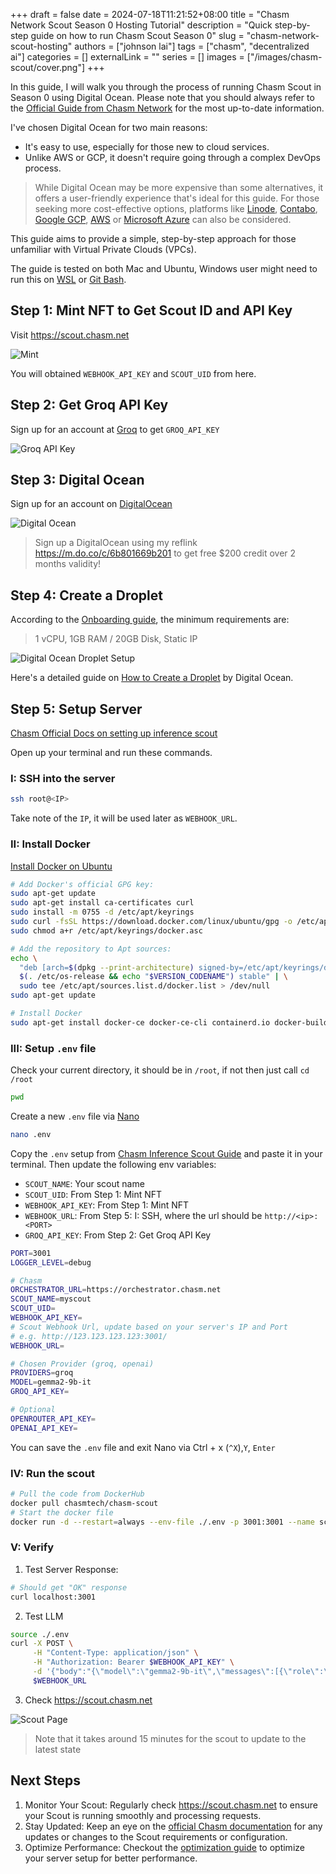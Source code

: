 +++ 
draft = false
date = 2024-07-18T11:21:52+08:00
title = "Chasm Network Scout Season 0 Hosting Tutorial"
description = "Quick step-by-step guide on how to run Chasm Scout Season 0"
slug = "chasm-network-scout-hosting"
authors = ["johnson lai"]
tags = ["chasm", "decentralized ai"]
categories = []
externalLink = ""
series = []
images = ["/images/chasm-scout/cover.png"]
+++

In this guide, I will walk you through the process of running Chasm Scout in Season 0 using Digital Ocean. Please note that you should always refer to the [Official Guide from Chasm Network](https://network-docs.chasm.net/)  for the most up-to-date information.

I've chosen Digital Ocean for two main reasons:
- It's easy to use, especially for those new to cloud services.
- Unlike AWS or GCP, it doesn't require going through a complex DevOps process.

> While Digital Ocean may be more expensive than some alternatives, it offers a user-friendly experience that's ideal for this guide. For those seeking more cost-effective options, platforms like [Linode](https://www.linode.com/), [Contabo](https://contabo.com/), [Google GCP](https://cloud.google.com), [AWS](https://aws.amazon.com/) or [Microsoft Azure](https://azure.microsoft.com/en-us) can also be considered.

This guide aims to provide a simple, step-by-step approach for those unfamiliar with Virtual Private Clouds (VPCs).

The guide is tested on both Mac and Ubuntu, Windows user might need to run this on [WSL](https://learn.microsoft.com/en-us/windows/wsl/install) or [Git Bash](https://git-scm.com/downloads).

## Step 1: Mint NFT to Get Scout ID and API Key

Visit https://scout.chasm.net

![Mint](/images/chasm-scout/mint.gif)

You will obtained `WEBHOOK_API_KEY` and `SCOUT_UID` from here.

## Step 2: Get Groq API Key

Sign up for an account at [Groq](https://console.groq.com/keys) to get `GROQ_API_KEY`

![Groq API Key](/images/chasm-scout/groq.gif)

## Step 3: Digital Ocean

Sign up for an account on [DigitalOcean](https://www.digitalocean.com/)

![Digital Ocean](/images/chasm-scout/digitalocean.png)

> Sign up a DigitalOcean using my reflink https://m.do.co/c/6b801669b201 to get free $200 credit over 2 months validity!

## Step 4: Create a Droplet

According to the [Onboarding guide](https://network-docs.chasm.net/chasm-scout-season-0/onboarding-to-season-0), the minimum requirements are:

> 1 vCPU, 1GB RAM / 20GB Disk, Static IP

![Digital Ocean Droplet Setup](/images/chasm-scout/do.gif)

Here's a detailed guide on [How to Create a Droplet](https://docs.digitalocean.com/products/droplets/how-to/create/) by Digital Ocean.

## Step 5: Setup Server

[Chasm Official Docs on setting up inference scout](https://network-docs.chasm.net/chasm-scout-season-0/chasm-inference-scout-setup-guide)

Open up your terminal and run these commands.

### I: SSH into the server

```sh
ssh root@<IP>
```

Take note of the `IP`, it will be used later as `WEBHOOK_URL`.

### II: Install Docker

[Install Docker on Ubuntu](https://docs.docker.com/engine/install/ubuntu/)

```sh
# Add Docker's official GPG key:
sudo apt-get update
sudo apt-get install ca-certificates curl
sudo install -m 0755 -d /etc/apt/keyrings
sudo curl -fsSL https://download.docker.com/linux/ubuntu/gpg -o /etc/apt/keyrings/docker.asc
sudo chmod a+r /etc/apt/keyrings/docker.asc

# Add the repository to Apt sources:
echo \
  "deb [arch=$(dpkg --print-architecture) signed-by=/etc/apt/keyrings/docker.asc] https://download.docker.com/linux/ubuntu \
  $(. /etc/os-release && echo "$VERSION_CODENAME") stable" | \
  sudo tee /etc/apt/sources.list.d/docker.list > /dev/null
sudo apt-get update

# Install Docker
sudo apt-get install docker-ce docker-ce-cli containerd.io docker-buildx-plugin docker-compose-plugin
```

### III: Setup `.env` file

Check your current directory, it should be in `/root`, if not then just call `cd /root`

```sh
pwd
```

Create a new `.env` file via [Nano](https://www.howtogeek.com/42980/the-beginners-guide-to-nano-the-linux-command-line-text-editor/)

```sh
nano .env
```

Copy the `.env` setup from [Chasm Inference Scout Guide](https://network-docs.chasm.net/chasm-scout-season-0/chasm-inference-scout-setup-guide#software-requirements) and paste it in your terminal. Then update the following env variables:
- `SCOUT_NAME`: Your scout name
- `SCOUT_UID`: From Step 1: Mint NFT
- `WEBHOOK_API_KEY`: From Step 1: Mint NFT
- `WEBHOOK_URL`: From Step 5: I: SSH, where the url should be `http://<ip>:<PORT>`
- `GROQ_API_KEY`: From Step 2: Get Groq API Key

```sh
PORT=3001
LOGGER_LEVEL=debug

# Chasm
ORCHESTRATOR_URL=https://orchestrator.chasm.net
SCOUT_NAME=myscout
SCOUT_UID=
WEBHOOK_API_KEY=
# Scout Webhook Url, update based on your server's IP and Port
# e.g. http://123.123.123.123:3001/
WEBHOOK_URL=

# Chosen Provider (groq, openai)
PROVIDERS=groq
MODEL=gemma2-9b-it
GROQ_API_KEY=

# Optional
OPENROUTER_API_KEY=
OPENAI_API_KEY=
```

You can save the `.env` file and exit Nano via Ctrl + x (`^X`),`Y`, `Enter`

### IV: Run the scout

```sh
# Pull the code from DockerHub
docker pull chasmtech/chasm-scout
# Start the docker file
docker run -d --restart=always --env-file ./.env -p 3001:3001 --name scout chasmtech/chasm-scout
```

### V: Verify

1. Test Server Response:

```sh
# Should get "OK" response
curl localhost:3001
```

2. Test LLM

```sh
source ./.env
curl -X POST \
     -H "Content-Type: application/json" \
     -H "Authorization: Bearer $WEBHOOK_API_KEY" \
     -d '{"body":"{\"model\":\"gemma2-9b-it\",\"messages\":[{\"role\":\"system\",\"content\":\"You are a helpful assistant.\"}]}"}' \
     $WEBHOOK_URL
```

3. Check https://scout.chasm.net

![Scout Page](/images/chasm-scout/scout_page.jpeg)

> Note that it takes around 15 minutes for the scout to update to the latest state


## Next Steps

1. Monitor Your Scout: Regularly check https://scout.chasm.net to ensure your Scout is running smoothly and processing requests.
2. Stay Updated: Keep an eye on the [official Chasm documentation](https://network-docs.chasm.net/) for any updates or changes to the Scout requirements or configuration.
3. Optimize Performance: Checkout the [optimization guide](https://network-docs.chasm.net/chasm-scout-season-0/competitive-scout-optimization) to optimize your server setup for better performance. 